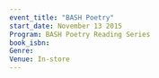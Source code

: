 ```yaml
---
event_title: "BASH Poetry"
start_date: November 13 2015
Program: BASH Poetry Reading Series
book_isbn: 
Genre: 
Venue: In-store
---
```

